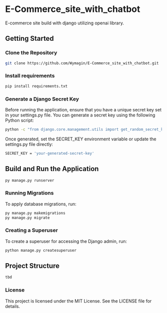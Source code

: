 # E-Commerce_site_with_chatbot

E-commerce site build with django utilizing openai library.

## Getting Started

### Clone the Repository

```bash
git clone https://github.com/Wymagin/E-Commerce_site_with_chatbot.git
```
### Install requirements
```bash
pip install requirements.txt
```

### Generate a Django Secret Key

Before running the application, ensure that you have a unique secret key set in your settings.py file. You can generate a secret key using the following Python script:

```bash
python -c "from django.core.management.utils import get_random_secret_key; print(get_random_secret_key())"
```

Once generated, set the SECRET_KEY environment variable or update the settings.py file directly:

```bash
SECRET_KEY = 'your-generated-secret-key'
```

## Build and Run the Application

```bash
py manage.py runserver
```

### Running Migrations

To apply database migrations, run:

```bash
py manage.py makemigrations
py manage.py migrate
```

### Creating a Superuser

To create a superuser for accessing the Django admin, run:

```bash
python manage.py createsuperuser
```

## Project Structure

```bash
tbd
```


### License
This project is licensed under the MIT License. See the LICENSE file for details.

